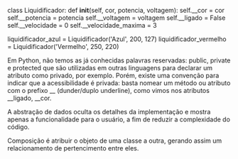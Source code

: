 class Liquidificador:
    def __init__(self, cor, potencia, voltagem):
        self.__cor = cor
        self.__potencia = potencia
        self.__voltagem = voltagem
        self.__ligado = False
        self.__velocidade = 0
        self.__velocidade_maxima = 3

liquidificador_azul = Liquidificador('Azul', 200, 127)
liquidificador_vermelho = Liquidificador('Vermelho', 250, 220)

Em Python, não temos as já conhecidas palavras reservadas: public, private e protected que são utilizadas em outras linguagens para declarar um atributo como privado, por exemplo. Porém, existe uma convenção para indicar que a acessibilidade é privada: basta nomear um método ou atributo com o prefixo __ (dunder/duplo underline), como vimos nos atributos __ligado, __cor.

A abstração de dados oculta os detalhes da implementação e mostra apenas a funcionalidade para o usuário, a fim de reduzir a complexidade do código.

Composição é atribuir o objeto de uma classe a outra, gerando assim um relacionamento de pertencimento entre eles.
